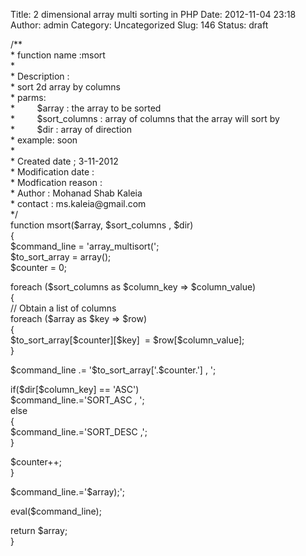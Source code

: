 Title: 2 dimensional array multi sorting in PHP
Date: 2012-11-04 23:18
Author: admin
Category: Uncategorized
Slug: 146
Status: draft

/\*\*  
\* function name :msort  
\*  
\* Description :  
\* sort 2d array by columns  
\* parms:  
\*         \$array : the array to be sorted  
\*         \$sort\_columns : array of columns that the array will sort by  
\*         \$dir : array of direction  
\* example: soon  
\*  
\* Created date ; 3-11-2012  
\* Modification date :  
\* Modfication reason :  
\* Author : Mohanad Shab Kaleia  
\* contact : ms.kaleia\@gmail.com  
\*/  
function msort(\$array, \$sort\_columns , \$dir)  
{  
\$command\_line = 'array\_multisort(';  
\$to\_sort\_array = array();  
\$counter = 0;

foreach (\$sort\_columns as \$column\_key =\> \$column\_value)  
{  
// Obtain a list of columns  
foreach (\$array as \$key =\> \$row)  
{  
\$to\_sort\_array\[\$counter\]\[\$key\]  = \$row\[\$column\_value\];  
}

\$command\_line .= '\$to\_sort\_array\['.\$counter.'\] , ';

if(\$dir\[\$column\_key\] == 'ASC')  
\$command\_line.='SORT\_ASC , ';  
else  
{  
\$command\_line.='SORT\_DESC ,';  
}

\$counter++;  
}

\$command\_line.='\$array);';

eval(\$command\_line);

return \$array;  
}
